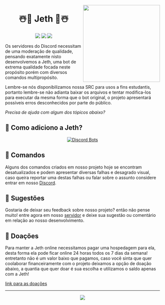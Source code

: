 <p align="center">
<img height="250" src="https://user-images.githubusercontent.com/82925878/206579312-1cda7918-c0c8-4e57-bfc4-6102c7b05b0d.gif" align="right">

<h1 align="center">☃️🎀 Jeth 🎀☃️</h1>

<!-- Badges, about the GitHub repository itself -->
<p align="center">
<a href="COMMIT"><img src="https://img.shields.io/github/last-commit/KorrdsTech/Jeth/DJSv.13/6.1"></a>
<a href="LANG"><img src="https://img.shields.io/github/languages/top/KorrdsTech/Jeth"></a>
<a href="LICENSE"><img src="https://img.shields.io/aur/license/android-studio"></a>
</p>

Os servidores do Discord necessitam de uma moderação de qualidade, pensando exatamente nisto desenvolvemos a Jeth, uma bot de extrema qualidade focada neste propósito porém com diversos comandos multipropósito.

Lembre-se nós disponibilizamos nossa SRC para usos a fins estudantis, portanto lembre-se não adianta baixar os arquivos e tentar modifica-los para executar da mesma forma que o bot original, o projeto apresentará possíveis erros desconhecidos por parte do público.

_Precisa de ajuda com algum dos tópicos abaixo?_

## 🤔 Como adiciono a Jeth?

<p align="center">
<a href="https://discordbots.org/bot/936773967279173662?utm_source=widget">
<img src="https://discordbots.org/api/widget/936773967279173662.png?test=123456" alt="Discord Bots" />
</a>

## 🐞 Comandos
Alguns dos comandos criados em nosso projeto hoje se encontram desatualizados e podem apresentar diversas falhas e desagrado visual, caso queira reportar uma destas falhas ou falar sobre o assunto considere entrar em nosso <a href="https://discord.gg/WPUYahyPzx">Discord</a>.

## 💁 Sugestões
Gostaria de deixar seu feedback sobre nosso projeto? então não pense muito! entre agora em nosso <a href="https://discord.gg/WPUYahyPzx">servidor</a> e deixe sua sugestão ou comentário em relação ao nosso desenvolvimento.

## 💸 Doações
Para manter a Jeth online necessitamos pagar uma hospedagem para ela, desta forma ela pode ficar online 24 horas todos os 7 dias da semana! entretanto não é um valor baixo que pagamos, caso você sinta que quer coolaborar financeiramente com o projeto deixamos a opção de doação abaixo, a quantia que quer doar é sua escolha e utilizamos o saldo apenas com a Jeth!

[link para as doações](https://donatebot.io/checkout/1001368891160805506)

___

<p align="center">
<img src="https://i.imgur.com/LhsDrQT.png">
</p>
